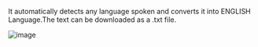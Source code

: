 It automatically detects any language spoken and converts it into ENGLISH Language.The text can be downloaded as a .txt file.

![image](https://github.com/user-attachments/assets/f05ec258-3ea2-4bb8-b812-cdbd48c83a22)
